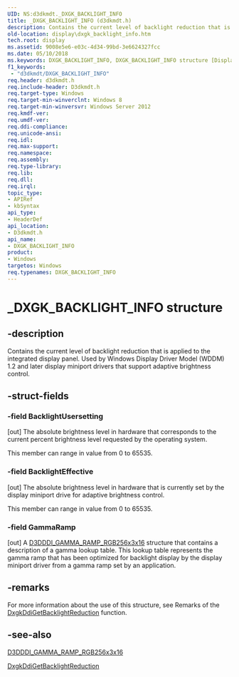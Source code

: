 ```yaml
---
UID: NS:d3dkmdt._DXGK_BACKLIGHT_INFO
title: _DXGK_BACKLIGHT_INFO (d3dkmdt.h)
description: Contains the current level of backlight reduction that is applied to the integrated display panel. Used by Windows Display Driver Model (WDDM) 1.2 and later display miniport drivers that support adaptive brightness control.
old-location: display\dxgk_backlight_info.htm
tech.root: display
ms.assetid: 9008e5e6-e03c-4d34-99bd-3e6624327fcc
ms.date: 05/10/2018
ms.keywords: DXGK_BACKLIGHT_INFO, DXGK_BACKLIGHT_INFO structure [Display Devices], _DXGK_BACKLIGHT_INFO, d3dkmdt/DXGK_BACKLIGHT_INFO, display.dxgk_backlight_info
f1_keywords:
 - "d3dkmdt/DXGK_BACKLIGHT_INFO"
req.header: d3dkmdt.h
req.include-header: D3dkmdt.h
req.target-type: Windows
req.target-min-winverclnt: Windows 8
req.target-min-winversvr: Windows Server 2012
req.kmdf-ver: 
req.umdf-ver: 
req.ddi-compliance: 
req.unicode-ansi: 
req.idl: 
req.max-support: 
req.namespace: 
req.assembly: 
req.type-library: 
req.lib: 
req.dll: 
req.irql: 
topic_type:
- APIRef
- kbSyntax
api_type:
- HeaderDef
api_location:
- D3dkmdt.h
api_name:
- DXGK_BACKLIGHT_INFO
product:
- Windows
targetos: Windows
req.typenames: DXGK_BACKLIGHT_INFO
---
```


# _DXGK_BACKLIGHT_INFO structure


## -description


Contains the current level of backlight reduction that is applied to the integrated display panel. Used by Windows Display Driver Model (WDDM) 1.2 and later display miniport drivers that support adaptive brightness control.


## -struct-fields




### -field BacklightUsersetting

[out] The absolute brightness level in hardware that corresponds to the current percent brightness level requested by the operating system.

This member can range in value from 0 to 65535.


### -field BacklightEffective

[out] The absolute brightness level in hardware that is currently set by the display miniport drive for adaptive brightness control.

This member can range in value from 0 to 65535.


### -field GammaRamp

[out] A <a href="https://docs.microsoft.com/windows-hardware/drivers/ddi/d3dukmdt/ns-d3dukmdt-_d3dddi_gamma_ramp_rgb256x3x16">D3DDDI_GAMMA_RAMP_RGB256x3x16</a> structure that contains a description of a gamma lookup table.
This lookup table represents the gamma ramp that has been optimized for backlight display by the display miniport driver from a gamma ramp set by an application.


## -remarks



For more information about the use of this structure, see Remarks of the <a href="https://docs.microsoft.com/windows-hardware/drivers/ddi/dispmprt/nc-dispmprt-dxgk_brightness_get_backlight_reduction">DxgkDdiGetBacklightReduction</a> function.




## -see-also




<a href="https://docs.microsoft.com/windows-hardware/drivers/ddi/d3dukmdt/ns-d3dukmdt-_d3dddi_gamma_ramp_rgb256x3x16">D3DDDI_GAMMA_RAMP_RGB256x3x16</a>



<a href="https://docs.microsoft.com/windows-hardware/drivers/ddi/dispmprt/nc-dispmprt-dxgk_brightness_get_backlight_reduction">DxgkDdiGetBacklightReduction</a>
 

 

